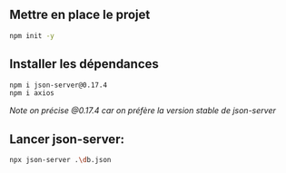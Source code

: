 ## Mettre en place le projet
```bash
npm init -y
```

## Installer les dépendances
```bash
npm i json-server@0.17.4
npm i axios
```

_Note on précise @0.17.4 car on préfère la version stable de json-server_

## Lancer json-server:
```bash
npx json-server .\db.json
```

